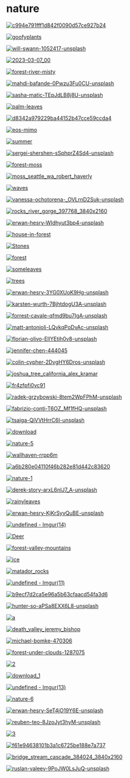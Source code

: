 # nature

<a href="c994e791fff1d842f0090d57ce927b24.jpg"><img alt="c994e791fff1d842f0090d57ce927b24" src="c994e791fff1d842f0090d57ce927b24.jpg"></a>

<a href="goofyplants.png"><img alt="goofyplants" src="goofyplants.png"></a>

<a href="will-swann-1052417-unsplash.jpg"><img alt="will-swann-1052417-unsplash" src="will-swann-1052417-unsplash.jpg"></a>

<a href="2023-03-07_00.png"><img alt="2023-03-07_00" src="2023-03-07_00.png"></a>

<a href="forest-river-misty.jpg"><img alt="forest-river-misty" src="forest-river-misty.jpg"></a>

<a href="mahdi-bafande-0Pwzu3Fu0CU-unsplash.jpg"><img alt="mahdi-bafande-0Pwzu3Fu0CU-unsplash" src="mahdi-bafande-0Pwzu3Fu0CU-unsplash.jpg"></a>

<a href="sasha-matic-TEpJdLB8j8U-unsplash.jpg"><img alt="sasha-matic-TEpJdLB8j8U-unsplash" src="sasha-matic-TEpJdLB8j8U-unsplash.jpg"></a>

<a href="palm-leaves.jpg"><img alt="palm-leaves" src="palm-leaves.jpg"></a>

<a href="d8342a979229ba44152b47cce59ccda4.jpg"><img alt="d8342a979229ba44152b47cce59ccda4" src="d8342a979229ba44152b47cce59ccda4.jpg"></a>

<a href="eos-mimo.jpg"><img alt="eos-mimo" src="eos-mimo.jpg"></a>

<a href="summer.jpg"><img alt="summer" src="summer.jpg"></a>

<a href="sergei-shershen-sSphprZ4Sd4-unsplash.jpg"><img alt="sergei-shershen-sSphprZ4Sd4-unsplash" src="sergei-shershen-sSphprZ4Sd4-unsplash.jpg"></a>

<a href="forest-moss.jpg"><img alt="forest-moss" src="forest-moss.jpg"></a>

<a href="moss_seattle_wa_robert_haverly.jpg"><img alt="moss_seattle_wa_robert_haverly" src="moss_seattle_wa_robert_haverly.jpg"></a>

<a href="waves.jpg"><img alt="waves" src="waves.jpg"></a>

<a href="vanessa-ochotorena-_OVLrnD2Suk-unsplash.jpg"><img alt="vanessa-ochotorena-_OVLrnD2Suk-unsplash" src="vanessa-ochotorena-_OVLrnD2Suk-unsplash.jpg"></a>

<a href="rocks_river_gorge_397768_3840x2160.jpg"><img alt="rocks_river_gorge_397768_3840x2160" src="rocks_river_gorge_397768_3840x2160.jpg"></a>

<a href="erwan-hesry-WIdhyut3bp4-unsplash.jpg"><img alt="erwan-hesry-WIdhyut3bp4-unsplash" src="erwan-hesry-WIdhyut3bp4-unsplash.jpg"></a>

<a href="house-in-forest.png"><img alt="house-in-forest" src="house-in-forest.png"></a>

<a href="Stones.jpg"><img alt="Stones" src="Stones.jpg"></a>

<a href="forest.jpg"><img alt="forest" src="forest.jpg"></a>

<a href="someleaves.jpg"><img alt="someleaves" src="someleaves.jpg"></a>

<a href="trees.png"><img alt="trees" src="trees.png"></a>

<a href="erwan-hesry-3YG0XUoK9Hg-unsplash.jpg"><img alt="erwan-hesry-3YG0XUoK9Hg-unsplash" src="erwan-hesry-3YG0XUoK9Hg-unsplash.jpg"></a>

<a href="karsten-wurth-7BjhtdogU3A-unsplash.jpg"><img alt="karsten-wurth-7BjhtdogU3A-unsplash" src="karsten-wurth-7BjhtdogU3A-unsplash.jpg"></a>

<a href="forrest-cavale-qfmd9bu7IgA-unsplash.jpg"><img alt="forrest-cavale-qfmd9bu7IgA-unsplash" src="forrest-cavale-qfmd9bu7IgA-unsplash.jpg"></a>

<a href="matt-antonioli-LQvkqPoDvAc-unsplash.jpg"><img alt="matt-antonioli-LQvkqPoDvAc-unsplash" src="matt-antonioli-LQvkqPoDvAc-unsplash.jpg"></a>

<a href="florian-olivo-EIlYEtih0v8-unsplash.jpg"><img alt="florian-olivo-EIlYEtih0v8-unsplash" src="florian-olivo-EIlYEtih0v8-unsplash.jpg"></a>

<a href="jennifer-chen-444045.jpg"><img alt="jennifer-chen-444045" src="jennifer-chen-444045.jpg"></a>

<a href="colin-cypher-2DvgHY6Dros-unsplash.jpg"><img alt="colin-cypher-2DvgHY6Dros-unsplash" src="colin-cypher-2DvgHY6Dros-unsplash.jpg"></a>

<a href="joshua_tree_california_alex_kramar.jpg"><img alt="joshua_tree_california_alex_kramar" src="joshua_tree_california_alex_kramar.jpg"></a>

<a href="fr4zfpfi0vc91.jpg"><img alt="fr4zfpfi0vc91" src="fr4zfpfi0vc91.jpg"></a>

<a href="radek-grzybowski-8tem2WpFPhM-unsplash.jpg"><img alt="radek-grzybowski-8tem2WpFPhM-unsplash" src="radek-grzybowski-8tem2WpFPhM-unsplash.jpg"></a>

<a href="fabrizio-conti-T6OZ_Mf1fHQ-unsplash.jpg"><img alt="fabrizio-conti-T6OZ_Mf1fHQ-unsplash" src="fabrizio-conti-T6OZ_Mf1fHQ-unsplash.jpg"></a>

<a href="tsaiga-QiVVtHrrC6I-unsplash.jpg"><img alt="tsaiga-QiVVtHrrC6I-unsplash" src="tsaiga-QiVVtHrrC6I-unsplash.jpg"></a>

<a href="download.png"><img alt="download" src="download.png"></a>

<a href="nature-5.jpg"><img alt="nature-5" src="nature-5.jpg"></a>

<a href="wallhaven-rrpp6m.png"><img alt="wallhaven-rrpp6m" src="wallhaven-rrpp6m.png"></a>

<a href="a6b280e04110f46b282e81d442c83620.jpg"><img alt="a6b280e04110f46b282e81d442c83620" src="a6b280e04110f46b282e81d442c83620.jpg"></a>

<a href="nature-1.png"><img alt="nature-1" src="nature-1.png"></a>

<a href="derek-story-arxL6nIJ7_A-unsplash.jpg"><img alt="derek-story-arxL6nIJ7_A-unsplash" src="derek-story-arxL6nIJ7_A-unsplash.jpg"></a>

<a href="rainyleaves.jpg"><img alt="rainyleaves" src="rainyleaves.jpg"></a>

<a href="erwan-hesry-KjKrSyvQuBE-unsplash.jpg"><img alt="erwan-hesry-KjKrSyvQuBE-unsplash" src="erwan-hesry-KjKrSyvQuBE-unsplash.jpg"></a>

<a href="undefined - Imgur(14).jpg"><img alt="undefined - Imgur(14)" src="undefined - Imgur(14).jpg"></a>

<a href="Deer.jpg"><img alt="Deer" src="Deer.jpg"></a>

<a href="forest-valley-mountains.png"><img alt="forest-valley-mountains" src="forest-valley-mountains.png"></a>

<a href="ice.jpg"><img alt="ice" src="ice.jpg"></a>

<a href="matador_rocks.jpg"><img alt="matador_rocks" src="matador_rocks.jpg"></a>

<a href="undefined - Imgur(11).jpg"><img alt="undefined - Imgur(11)" src="undefined - Imgur(11).jpg"></a>

<a href="b9ecf7d2ca5e96a5b63cfaacd54fa3d6.jpg"><img alt="b9ecf7d2ca5e96a5b63cfaacd54fa3d6" src="b9ecf7d2ca5e96a5b63cfaacd54fa3d6.jpg"></a>

<a href="hunter-so-aPSa8EXX6L8-unsplash.jpg"><img alt="hunter-so-aPSa8EXX6L8-unsplash" src="hunter-so-aPSa8EXX6L8-unsplash.jpg"></a>

<a href="a.jpg"><img alt="a" src="a.jpg"></a>

<a href="death_valley_jeremy_bishop.jpg"><img alt="death_valley_jeremy_bishop" src="death_valley_jeremy_bishop.jpg"></a>

<a href="michael-bomke-470306.jpg"><img alt="michael-bomke-470306" src="michael-bomke-470306.jpg"></a>

<a href="forest-under-clouds-1287075.jpg"><img alt="forest-under-clouds-1287075" src="forest-under-clouds-1287075.jpg"></a>

<a href="2.jpg"><img alt="2" src="2.jpg"></a>

<a href="download_1.png"><img alt="download_1" src="download_1.png"></a>

<a href="undefined - Imgur(13).jpg"><img alt="undefined - Imgur(13)" src="undefined - Imgur(13).jpg"></a>

<a href="nature-6.jpg"><img alt="nature-6" src="nature-6.jpg"></a>

<a href="erwan-hesry-SeT4jO19Y6E-unsplash.jpg"><img alt="erwan-hesry-SeT4jO19Y6E-unsplash" src="erwan-hesry-SeT4jO19Y6E-unsplash.jpg"></a>

<a href="reuben-teo-8JzoJyt3hyM-unsplash.jpg"><img alt="reuben-teo-8JzoJyt3hyM-unsplash" src="reuben-teo-8JzoJyt3hyM-unsplash.jpg"></a>

<a href="3.jpg"><img alt="3" src="3.jpg"></a>

<a href="f61e94638101b3a1c6725be188e7a737.jpg"><img alt="f61e94638101b3a1c6725be188e7a737" src="f61e94638101b3a1c6725be188e7a737.jpg"></a>

<a href="bridge_stream_cascade_384024_3840x2160.jpg"><img alt="bridge_stream_cascade_384024_3840x2160" src="bridge_stream_cascade_384024_3840x2160.jpg"></a>

<a href="ruslan-valeev-9PoJW0LsJuQ-unsplash.jpg"><img alt="ruslan-valeev-9PoJW0LsJuQ-unsplash" src="ruslan-valeev-9PoJW0LsJuQ-unsplash.jpg"></a>


